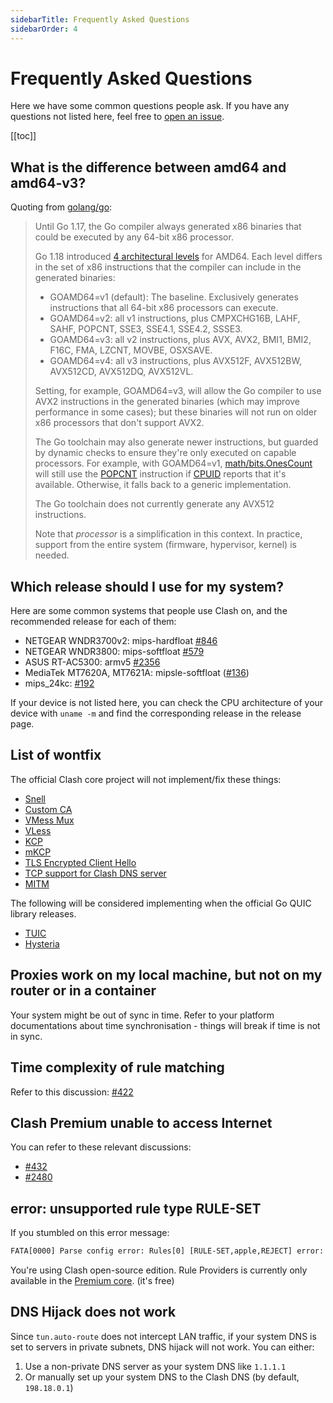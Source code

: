 ```yaml
---
sidebarTitle: Frequently Asked Questions
sidebarOrder: 4
---
```


# Frequently Asked Questions

Here we have some common questions people ask. If you have any questions not listed here, feel free to [open an issue](https://github.com/doreamon-design/clash/issues/new/choose).

[[toc]]

## What is the difference between amd64 and amd64-v3?

Quoting from [golang/go](https://github.com/golang/go/wiki/MinimumRequirements#amd64):

> Until Go 1.17, the Go compiler always generated x86 binaries that could be executed by any 64-bit x86 processor.
> 
> Go 1.18 introduced [4 architectural levels](https://en.wikipedia.org/wiki/X86-64#Microarchitecture_levels) for AMD64.
> Each level differs in the set of x86 instructions that the compiler can include in the generated binaries:
> 
> * GOAMD64=v1 (default): The baseline. Exclusively generates instructions that all 64-bit x86 processors can execute.
> * GOAMD64=v2: all v1 instructions, plus CMPXCHG16B, LAHF, SAHF, POPCNT, SSE3, SSE4.1, SSE4.2, SSSE3.
> * GOAMD64=v3: all v2 instructions, plus AVX, AVX2, BMI1, BMI2, F16C, FMA, LZCNT, MOVBE, OSXSAVE.
> * GOAMD64=v4: all v3 instructions, plus AVX512F, AVX512BW, AVX512CD, AVX512DQ, AVX512VL.
> 
> Setting, for example, GOAMD64=v3, will allow the Go compiler to use AVX2 instructions in the generated binaries (which may improve performance in some cases); but these binaries will not run on older x86 processors that don't support AVX2.
> 
> The Go toolchain may also generate newer instructions, but guarded by dynamic checks to ensure they're only executed on capable processors. For example, with GOAMD64=v1, [math/bits.OnesCount](https://pkg.go.dev/math/bits#OnesCount) will still use the [POPCNT](https://www.felixcloutier.com/x86/popcnt) instruction if [CPUID](https://www.felixcloutier.com/x86/cpuid) reports that it's available. Otherwise, it falls back to a generic implementation.
> 
> The Go toolchain does not currently generate any AVX512 instructions.
> 
> Note that *processor* is a simplification in this context. In practice, support from the entire system (firmware, hypervisor, kernel) is needed.

## Which release should I use for my system?

Here are some common systems that people use Clash on, and the recommended release for each of them:

- NETGEAR WNDR3700v2: mips-hardfloat [#846](https://github.com/doreamon-design/clash/issues/846)
- NETGEAR WNDR3800: mips-softfloat [#579](https://github.com/doreamon-design/clash/issues/579)
- ASUS RT-AC5300: armv5 [#2356](https://github.com/doreamon-design/clash/issues/2356)
- MediaTek MT7620A, MT7621A: mipsle-softfloat ([#136](https://github.com/doreamon-design/clash/issues/136))
- mips_24kc: [#192](https://github.com/doreamon-design/clash/issues/192)

If your device is not listed here, you can check the CPU architecture of your device with `uname -m` and find the corresponding release in the release page.

## List of wontfix

The official Clash core project will not implement/fix these things:

- [Snell](https://github.com/doreamon-design/clash/issues/2466)
- [Custom CA](https://github.com/doreamon-design/clash/issues/2333)
- [VMess Mux](https://github.com/doreamon-design/clash/issues/450)
- [VLess](https://github.com/doreamon-design/clash/issues/1185)
- [KCP](https://github.com/doreamon-design/clash/issues/16)
- [mKCP](https://github.com/doreamon-design/clash/issues/2308)
- [TLS Encrypted Client Hello](https://github.com/doreamon-design/clash/issues/2295)
- [TCP support for Clash DNS server](https://github.com/doreamon-design/clash/issues/368)
- [MITM](https://github.com/doreamon-design/clash/issues/227#issuecomment-508693628)

The following will be considered implementing when the official Go QUIC library releases.

- [TUIC](https://github.com/doreamon-design/clash/issues/2222)
- [Hysteria](https://github.com/doreamon-design/clash/issues/1863)

## Proxies work on my local machine, but not on my router or in a container

Your system might be out of sync in time. Refer to your platform documentations about time synchronisation - things will break if time is not in sync.

## Time complexity of rule matching

Refer to this discussion: [#422](https://github.com/doreamon-design/clash/issues/422)

## Clash Premium unable to access Internet

You can refer to these relevant discussions:

- [#432](https://github.com/doreamon-design/clash/issues/432#issuecomment-571634905)
- [#2480](https://github.com/doreamon-design/clash/issues/2480)

## error: unsupported rule type RULE-SET

If you stumbled on this error message:

```txt
FATA[0000] Parse config error: Rules[0] [RULE-SET,apple,REJECT] error: unsupported rule type RULE-SET
```

You're using Clash open-source edition. Rule Providers is currently only available in the [Premium core](https://github.com/doreamon-design/clash/releases/tag/premium). (it's free)

## DNS Hijack does not work

Since `tun.auto-route` does not intercept LAN traffic, if your system DNS is set to servers in private subnets, DNS hijack will not work. You can either:

1. Use a non-private DNS server as your system DNS like `1.1.1.1`
2. Or manually set up your system DNS to the Clash DNS (by default, `198.18.0.1`)
